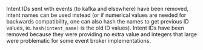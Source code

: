 Intent IDs sent with events (to kafka and elsewhere) have been removed, intent
names can be used instead (or if numerical values are needed for backwards
compatibility, one can also hash the names to get previous ID values, ie.
`hash(intent_name)` is the old ID values). Intent IDs have been removed because
they were providing no extra value and integers that large were problematic for
some event broker implementations.
